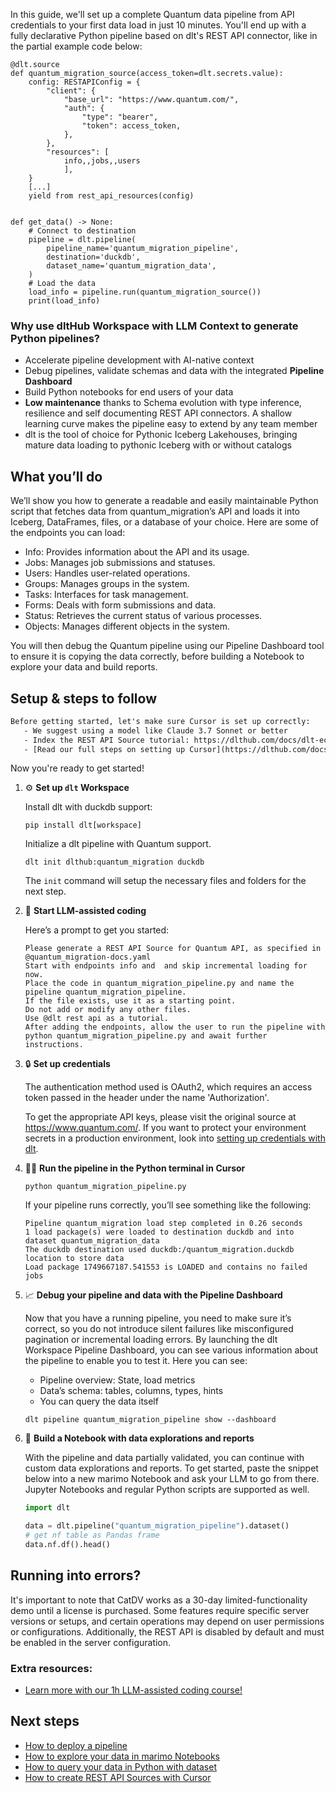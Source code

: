 In this guide, we'll set up a complete Quantum data pipeline from API credentials to your first data load in just 10 minutes. You'll end up with a fully declarative Python pipeline based on dlt's REST API connector, like in the partial example code below:

```python-outcome
@dlt.source
def quantum_migration_source(access_token=dlt.secrets.value):
    config: RESTAPIConfig = {
        "client": {
            "base_url": "https://www.quantum.com/",
            "auth": {
                "type": "bearer",
                "token": access_token,
            },
        },
        "resources": [
            info,,jobs,,users
            ],
    }
    [...]
    yield from rest_api_resources(config)


def get_data() -> None:
    # Connect to destination
    pipeline = dlt.pipeline(
        pipeline_name='quantum_migration_pipeline',
        destination='duckdb',
        dataset_name='quantum_migration_data', 
    )
    # Load the data
    load_info = pipeline.run(quantum_migration_source())
    print(load_info) 
```

### Why use dltHub Workspace with LLM Context to generate Python pipelines?

- Accelerate pipeline development with AI-native context
- Debug pipelines, validate schemas and data with the integrated **Pipeline Dashboard**
- Build Python notebooks for end users of your data
- **Low maintenance** thanks to Schema evolution with type inference, resilience and self documenting REST API connectors. A shallow learning curve makes the pipeline easy to extend by any team member
- dlt is the tool of choice for Pythonic Iceberg Lakehouses, bringing mature data loading to pythonic Iceberg with or without catalogs

## What you’ll do

We’ll show you how to generate a readable and easily maintainable Python script that fetches data from quantum_migration’s API and loads it into Iceberg, DataFrames, files, or a database of your choice. Here are some of the endpoints you can load:

- Info: Provides information about the API and its usage.
- Jobs: Manages job submissions and statuses.
- Users: Handles user-related operations.
- Groups: Manages groups in the system.
- Tasks: Interfaces for task management.
- Forms: Deals with form submissions and data.
- Status: Retrieves the current status of various processes.
- Objects: Manages different objects in the system.

You will then debug the Quantum pipeline using our Pipeline Dashboard tool to ensure it is copying the data correctly, before building a Notebook to explore your data and build reports.

## Setup & steps to follow

```default
Before getting started, let's make sure Cursor is set up correctly:
   - We suggest using a model like Claude 3.7 Sonnet or better
   - Index the REST API Source tutorial: https://dlthub.com/docs/dlt-ecosystem/verified-sources/rest_api/ and add it to context as **@dlt rest api**
   - [Read our full steps on setting up Cursor](https://dlthub.com/docs/dlt-ecosystem/llm-tooling/cursor-restapi#23-configuring-cursor-with-documentation)
```

Now you're ready to get started!

1. ⚙️ **Set up `dlt` Workspace**
    
    Install dlt with duckdb support:
    ```shell
    pip install dlt[workspace]
    ```

    Initialize a dlt pipeline with Quantum support.
    ```shell
    dlt init dlthub:quantum_migration duckdb
    ```

    The `init` command will setup the necessary files and folders for the next step.
    
2. 🤠 **Start LLM-assisted coding**
    
    Here’s a prompt to get you started:
    
    ```prompt
    Please generate a REST API Source for Quantum API, as specified in @quantum_migration-docs.yaml 
    Start with endpoints info and  and skip incremental loading for now. 
    Place the code in quantum_migration_pipeline.py and name the pipeline quantum_migration_pipeline. 
    If the file exists, use it as a starting point. 
    Do not add or modify any other files. 
    Use @dlt rest api as a tutorial. 
    After adding the endpoints, allow the user to run the pipeline with python quantum_migration_pipeline.py and await further instructions.
    ```

    
3. 🔒 **Set up credentials** 
    
    The authentication method used is OAuth2, which requires an access token passed in the header under the name 'Authorization'.
    
    To get the appropriate API keys, please visit the original source at https://www.quantum.com/.
    If you want to protect your environment secrets in a production environment, look into [setting up credentials with dlt](https://dlthub.com/docs/walkthroughs/add_credentials).
    
4. 🏃‍♀️ **Run the pipeline in the Python terminal in Cursor**
    
    ```shell
    python quantum_migration_pipeline.py
    ```
    
    If your pipeline runs correctly, you’ll see something like the following:
    
    ```shell
    Pipeline quantum_migration load step completed in 0.26 seconds
    1 load package(s) were loaded to destination duckdb and into dataset quantum_migration_data
    The duckdb destination used duckdb:/quantum_migration.duckdb location to store data
    Load package 1749667187.541553 is LOADED and contains no failed jobs
    ```
    
5. 📈 **Debug your pipeline and data with the Pipeline Dashboard**

    Now that you have a running pipeline, you need to make sure it’s correct, so you do not introduce silent failures like misconfigured pagination or incremental loading errors. By launching the dlt Workspace Pipeline Dashboard, you can see various information about the pipeline to enable you to test it. Here you can see:
    - Pipeline overview: State, load metrics
    - Data’s schema: tables, columns, types, hints
    - You can query the data itself
    
    ```shell
    dlt pipeline quantum_migration_pipeline show --dashboard
    ```
    
6. 🐍 **Build a Notebook with data explorations and reports**

    With the pipeline and data partially validated, you can continue with custom data explorations and reports. To get started, paste the snippet below into a new marimo Notebook and ask your LLM to go from there. Jupyter Notebooks and regular Python scripts are supported as well.

    
    ```python
    import dlt

   data = dlt.pipeline("quantum_migration_pipeline").dataset()
   # get nf table as Pandas frame
   data.nf.df().head()
    ```

## Running into errors?

It's important to note that CatDV works as a 30-day limited-functionality demo until a license is purchased. Some features require specific server versions or setups, and certain operations may depend on user permissions or configurations. Additionally, the REST API is disabled by default and must be enabled in the server configuration.

### Extra resources:

- [Learn more with our 1h LLM-assisted coding course!](https://www.youtube.com/watch?v=GGid70rnJuM)

## Next steps

- [How to deploy a pipeline](https://dlthub.com/docs/walkthroughs/deploy-a-pipeline)
- [How to explore your data in marimo Notebooks](https://dlthub.com/docs/general-usage/dataset-access/marimo)
- [How to query your data in Python with dataset](https://dlthub.com/docs/general-usage/dataset-access/dataset)
- [How to create REST API Sources with Cursor](https://dlthub.com/docs/dlt-ecosystem/llm-tooling/cursor-restapi)